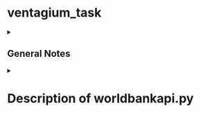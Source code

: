 # ventagium_task

<details><summary><h2>General Notes</h2></summary>
<p>

## Activar entorno virtual y checar si pip está up-to-day
```
source env/bin/activate
python3 -m pip install --upgrade pip
```
</p>
</details>

<details><summary><h1>Description of worldbankapi.py</h1></summary>
<p>

## WorldBankAPI class
This file contains the WorldBankAPI class to connect to The World Bank API that allows for the search and retrieval of the public, Bank documents available in the Documents & Reports site.  Records can be retrieved in a format useful for research and for inclusion in web sites outside of Documents & Reports and the World Bank. To read more about it, visit [World Bank API documentation](https://datahelpdesk.worldbank.org/knowledgebase/articles/889392-about-the-indicators-api-documentation)

## Methods of the World Bank API cass
The class WorldBankAPI() recieves the country code to work.
It contains several methods that allows us to consult the following indicators about the country given as the parameter.

1. To consult the population use
´´´
get_population(country_code)
´´´

2. To consult the Gross Domestic Product (GPD) use
´´´
get_gdp_per_capita(country_code)
´´´

3. To consult the health expenditure per capita use
´´´
get_health_exp_per_capita(country_code)
´´´

4. To consult the inflation rate per year  use
´´´
get_inflation(self, country_code)
´´´

5. To consult the unamployment (% of total labor force) use
´´´
get_unemployment(country_code)
´´´

6. To consult the Foreign Direct Investment (FDI) use
´´´
get_fdi_data(country_code)
´´´
</p>
</details>